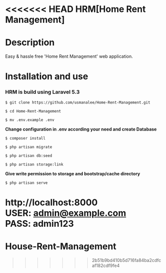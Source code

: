 <<<<<<< HEAD
HRM[Home Rent Management]
==========================================

# Description
  Easy & hassle free 'Home Rent Management' web application.

# Installation and use
### HRM is build using Laravel 5.3
```
$ git clone https://github.com/usmanalee/Home-Rent-Management.git
```
```
$ cd Home-Rent-Management
```
```
$ mv .env.example .env
```
**Change configuration in .env according your need and create Database**
```
$ composer install
```
```
$ php artisan migrate
```
```
$ php artisan db:seed
```
```
$ php artisan storage:link
```
**Give write permission to storage and bootstrap/cache directory**

```
$ php artisan serve
```
**http://localhost:8000** \
USER: admin@example.com \
PASS: admin123
=======
# House-Rent-Management
>>>>>>> 2b51b9bd410b5d716fa84ba2cdfcaf182cdf9fe4
